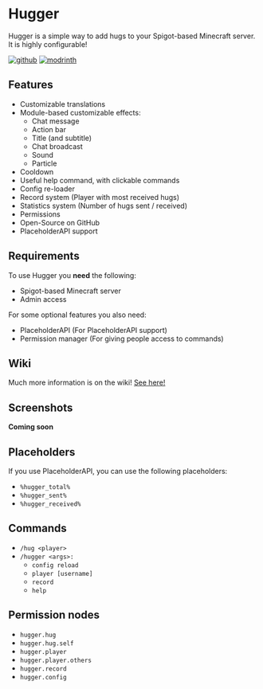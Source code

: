 # Hugger

Hugger is a simple way to add hugs to your Spigot-based Minecraft server. It is highly configurable!

[![github](https://cdn.jsdelivr.net/npm/@intergrav/devins-badges@3/assets/cozy/available/github_vector.svg)](https://github.com/Erb3/Hugger)
[![modrinth](https://cdn.jsdelivr.net/npm/@intergrav/devins-badges@3/assets/cozy/available/modrinth_vector.svg)](https://modrinth.com/mod/hugger)

## Features

* Customizable translations
* Module-based customizable effects:
  * Chat message
  * Action bar
  * Title (and subtitle)
  * Chat broadcast
  * Sound
  * Particle
* Cooldown
* Useful help command, with clickable commands
* Config re-loader
* Record system (Player with most received hugs)
* Statistics system (Number of hugs sent / received)
* Permissions
* Open-Source on GitHub
* PlaceholderAPI support

## Requirements

To use Hugger you **need** the following:

* Spigot-based Minecraft server
* Admin access

For some optional features you also need:

* PlaceholderAPI (For PlaceholderAPI support)
* Permission manager (For giving people access to commands)

## Wiki

Much more information is on the wiki! [See here!](https://erb3.github.io/Hugger)

## Screenshots

**Coming soon**

## Placeholders

If you use PlaceholderAPI, you can use the following placeholders:

* `%hugger_total%`
* `%hugger_sent%`
* `%hugger_received%`

## Commands

* `/hug <player>`
* `/hugger <args>:`
  * `config reload`
  * `player [username]`
  * `record`
  * `help`

## Permission nodes

* `hugger.hug`
* `hugger.hug.self`
* `hugger.player`
* `hugger.player.others`
* `hugger.record`
* `hugger.config`